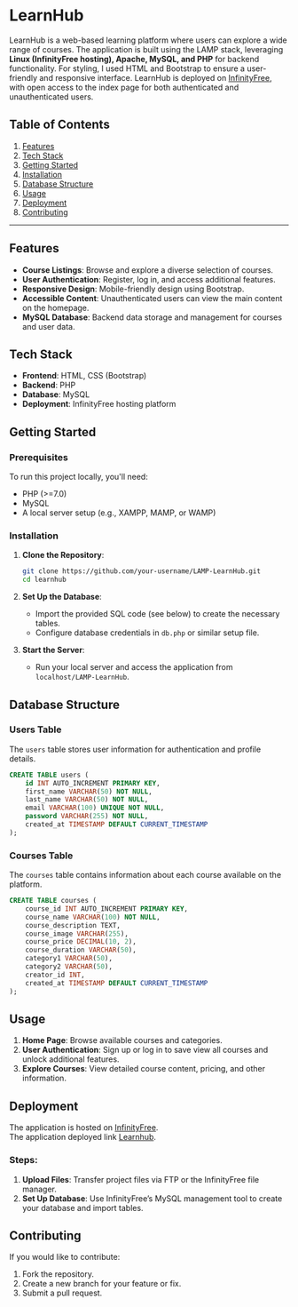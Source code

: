 # LearnHub

LearnHub is a web-based learning platform where users can explore a wide range of courses. The application is built using the LAMP stack, leveraging **Linux (InfinityFree hosting), Apache, MySQL, and PHP** for backend functionality. For styling, I used HTML and Bootstrap to ensure a user-friendly and responsive interface. LearnHub is deployed on [InfinityFree](https://www.infinityfree.net/), with open access to the index page for both authenticated and unauthenticated users.

## Table of Contents

1. [Features](#features)
2. [Tech Stack](#tech-stack)
3. [Getting Started](#getting-started)
4. [Installation](#installation)
5. [Database Structure](#database-structure)
6. [Usage](#usage)
7. [Deployment](#deployment)
8. [Contributing](#contributing)

---

## Features

- **Course Listings**: Browse and explore a diverse selection of courses.
- **User Authentication**: Register, log in, and access additional features.
- **Responsive Design**: Mobile-friendly design using Bootstrap.
- **Accessible Content**: Unauthenticated users can view the main content on the homepage.
- **MySQL Database**: Backend data storage and management for courses and user data.

## Tech Stack

- **Frontend**: HTML, CSS (Bootstrap)
- **Backend**: PHP
- **Database**: MySQL
- **Deployment**: InfinityFree hosting platform

## Getting Started

### Prerequisites

To run this project locally, you'll need:

- PHP (>=7.0)
- MySQL
- A local server setup (e.g., XAMPP, MAMP, or WAMP)

### Installation

1. **Clone the Repository**:
    ```bash
    git clone https://github.com/your-username/LAMP-LearnHub.git
    cd learnhub
    ```

2. **Set Up the Database**:

   - Import the provided SQL code (see below) to create the necessary tables.
   - Configure database credentials in `db.php` or similar setup file.

3. **Start the Server**:
   - Run your local server and access the application from `localhost/LAMP-LearnHub`.

## Database Structure

### Users Table

The `users` table stores user information for authentication and profile details.

```sql
CREATE TABLE users (
    id INT AUTO_INCREMENT PRIMARY KEY,
    first_name VARCHAR(50) NOT NULL,
    last_name VARCHAR(50) NOT NULL,
    email VARCHAR(100) UNIQUE NOT NULL,
    password VARCHAR(255) NOT NULL,
    created_at TIMESTAMP DEFAULT CURRENT_TIMESTAMP
);
```

### Courses Table

The `courses` table contains information about each course available on the platform.

```sql
CREATE TABLE courses (
    course_id INT AUTO_INCREMENT PRIMARY KEY,
    course_name VARCHAR(100) NOT NULL,
    course_description TEXT,
    course_image VARCHAR(255),
    course_price DECIMAL(10, 2),
    course_duration VARCHAR(50),
    category1 VARCHAR(50),
    category2 VARCHAR(50),
    creator_id INT,
    created_at TIMESTAMP DEFAULT CURRENT_TIMESTAMP
);
```

## Usage

1. **Home Page**: Browse available courses and categories.
2. **User Authentication**: Sign up or log in to save view all courses and unlock additional features.
3. **Explore Courses**: View detailed course content, pricing, and other information.

## Deployment

The application is hosted on [InfinityFree](https://www.infinityfree.net/). <br/>
The application deployed link [Learnhub](http://lamp-learnhub.ct.ws/).

### Steps:

1. **Upload Files**: Transfer project files via FTP or the InfinityFree file manager.
2. **Set Up Database**: Use InfinityFree’s MySQL management tool to create your database and import tables.

## Contributing

If you would like to contribute:

1. Fork the repository.
2. Create a new branch for your feature or fix.
3. Submit a pull request.
